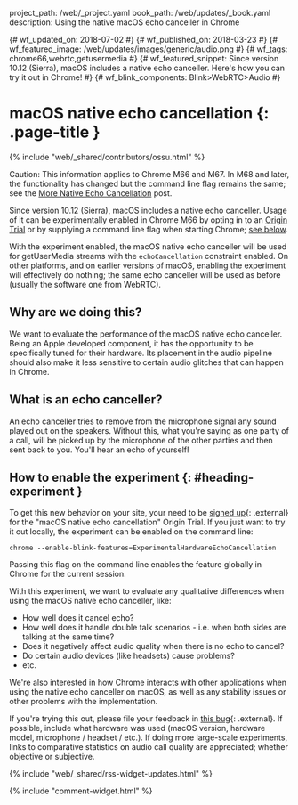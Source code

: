 project_path: /web/_project.yaml
book_path: /web/updates/_book.yaml
description: Using the native macOS echo canceller in Chrome

{# wf_updated_on: 2018-07-02 #}
{# wf_published_on: 2018-03-23 #}
{# wf_featured_image: /web/updates/images/generic/audio.png #}
{# wf_tags: chrome66,webrtc,getusermedia #}
{# wf_featured_snippet:  Since version 10.12 (Sierra), macOS includes a native echo canceller. Here's how you can try it out in Chrome! #}
{# wf_blink_components: Blink>WebRTC>Audio #}

# macOS native echo cancellation {: .page-title }

{% include "web/_shared/contributors/ossu.html" %}

Caution: This information applies to Chrome M66 and M67. In M68 and later, the
functionality has changed but the command line flag remains the same; see the
[More Native Echo Cancellation](/web/updates/2018/06/more-native-echo-cancellation)
post.

Since version 10.12 (Sierra), macOS includes a native echo canceller. Usage of
it can be experimentally enabled in Chrome M66 by opting in to an [Origin
Trial](https://bit.ly/OriginTrials) or by supplying a command line flag when
starting Chrome; [see below](#heading-experiment).

With the experiment enabled, the macOS native echo canceller will be used for
getUserMedia streams with the `echoCancellation` constraint enabled. On other
platforms, and on earlier versions of macOS, enabling the experiment will
effectively do nothing; the same echo canceller will be used as before (usually
the software one from WebRTC).

## Why are we doing this?

We want to evaluate the performance of the macOS native echo canceller. Being an
Apple developed component, it has the opportunity to be specifically tuned for
their hardware. Its placement in the audio pipeline should also make it less
sensitive to certain audio glitches that can happen in Chrome.

## What is an echo canceller?

An echo canceller tries to remove from the microphone signal any sound played
out on the speakers. Without this, what you're saying as one party of a call,
will be picked up by the microphone of the other parties and then sent back to
you. You'll hear an echo of yourself!

## How to enable the experiment {: #heading-experiment }

To get this new behavior on your site, your need to be [signed
up](http://bit.ly/OriginTrialSignup){: .external} for the "macOS native echo
cancellation" Origin Trial. If you just want to try it out locally, the
experiment can be enabled on the command line:

    chrome --enable-blink-features=ExperimentalHardwareEchoCancellation

Passing this flag on the command line enables the feature globally in Chrome for
the current session.

With this experiment, we want to evaluate any qualitative differences when using
the macOS native echo canceller, like:

* How well does it cancel echo?
* How well does it handle double talk scenarios - i.e. when both sides are
  talking at the same time?
* Does it negatively affect audio quality when there is no echo to cancel?
* Do certain audio devices (like headsets) cause problems?
* etc.

We're also interested in how Chrome interacts with other applications when using
the native echo canceller on macOS, as well as any stability issues or other
problems with the implementation.

If you're trying this out, please file your feedback in [this
bug](https://bugs.chromium.org/p/chromium/issues/detail?id=822667){: .external}.
If possible, include what hardware was used (macOS version, hardware model,
microphone / headset / etc.). If doing more large-scale experiments, links to
comparative statistics on audio call quality are appreciated; whether objective
or subjective.

{% include "web/_shared/rss-widget-updates.html" %}

{% include "comment-widget.html" %}
